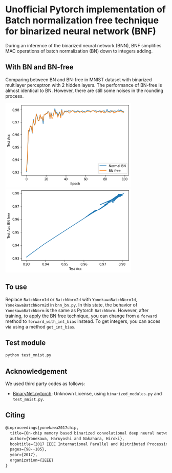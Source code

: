 # Unofficial Pytorch implementation of Batch normalization free technique for binarized neural network (BNF)

During an inference of the binarized neural network (BNN), BNF simplifies MAC operations of batch normalization (BN) down to integers adding.

## With BN and BN-free

Comparing between BN and BN-free in MNIST dataset with binarized multilayer perceptron with 2 hidden layers. The performance of BN-free is almost identical to BN. However, there are still some noises in the rounding process.

![result](test_acc.png) ![relation](relation.png)

## To use

Replace `BatchNorm1d` or `BatchNorm2d` with `YonekawaBatchNorm1d`, `YonekawaBatchNorm2d` in `bnn_bn.py`. In this state, the behavior of `YonekawaBatchNorm` is the same as Pytorch `BatchNorm`. However, after training, to apply the BN free technique, you can change from a `forward` method to `forward_with_int_bias` instead. To get integers, you can acces via using a method `get_int_bias`.

## Test module

```python
python test_mnist.py
```

## Acknowledgement

We used third party codes as follows:

- [BinaryNet.pytorch](https://github.com/itayhubara/BinaryNet.pytorch): Unknown License, using `binarized_modules.py` and `test_mnist.py`.

## Citing

```latex
@inproceedings{yonekawa2017chip,
  title={On-chip memory based binarized convolutional deep neural network applying batch normalization free technique on an FPGA},
  author={Yonekawa, Haruyoshi and Nakahara, Hiroki},
  booktitle={2017 IEEE International Parallel and Distributed Processing Symposium Workshops (IPDPSW)},
  pages={98--105},
  year={2017},
  organization={IEEE}
}
```
